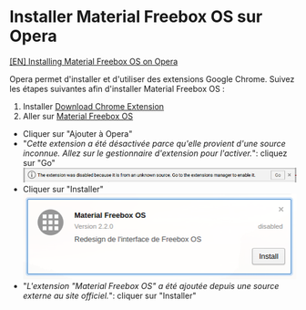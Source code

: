 # Installer Material Freebox OS sur Opera

[[EN] Installing Material Freebox OS on Opera](opera-en.md)

Opera permet d'installer et d'utiliser des extensions Google Chrome. Suivez les étapes suivantes afin d'installer
Material Freebox OS :

1. Installer [Download Chrome Extension](https://addons.opera.com/fr/extensions/details/download-chrome-extension-9/)
2. Aller sur [Material Freebox OS](https://chrome.google.com/webstore/detail/material-freebox-os/lhdfonhgkclaigpfmclbahllambeednh/)
- Cliquer sur "Ajouter à Opera"
- "*Cette extension a été désactivée parce qu'elle provient d'une source inconnue. Allez sur le gestionnaire d'extension pour l'activer.*": cliquez sur "Go"
![Cette extension a été désactivée parce qu'elle provient d'une source inconnue. Allez sur le gestionnaire d'extension pour l'activer.](opera-warning.png)
- Cliquer sur "Installer"
![Installer](opera-install.png)
- "*L'extension "Material Freebox OS" a été ajoutée depuis une source externe au site officiel.*": cliquer sur "Installer"
